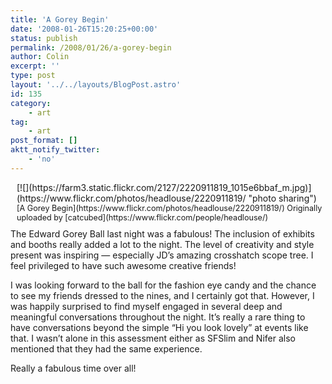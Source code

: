 ```yaml
---
title: 'A Gorey Begin'
date: '2008-01-26T15:20:25+00:00'
status: publish
permalink: /2008/01/26/a-gorey-begin
author: Colin
excerpt: ''
type: post
layout: '../../layouts/BlogPost.astro'
id: 135
category:
    - art
tag:
    - art
post_format: []
aktt_notify_twitter:
    - 'no'
---
```

<div style="float: right; margin-left: 10px; margin-bottom: 10px;"> [![](https://farm3.static.flickr.com/2127/2220911819_1015e6bbaf_m.jpg)](https://www.flickr.com/photos/headlouse/2220911819/ "photo sharing")  
 <span style="font-size: 0.9em; margin-top: 0px;">  
 [A Gorey Begin](https://www.flickr.com/photos/headlouse/2220911819/)  
 Originally uploaded by [catcubed](https://www.flickr.com/people/headlouse/)  
 </span></div>The Edward Gorey Ball last night was a fabulous! The inclusion of exhibits and booths really added a lot to the night. The level of creativity and style present was inspiring — especially JD’s amazing crosshatch scope tree. I feel privileged to have such awesome creative friends!

I was looking forward to the ball for the fashion eye candy and the chance to see my friends dressed to the nines, and I certainly got that. However, I was happily surprised to find myself engaged in several deep and meaningful conversations throughout the night. It’s really a rare thing to have conversations beyond the simple “Hi you look lovely” at events like that. I wasn’t alone in this assessment either as SFSlim and Nifer also mentioned that they had the same experience.

Really a fabulous time over all!